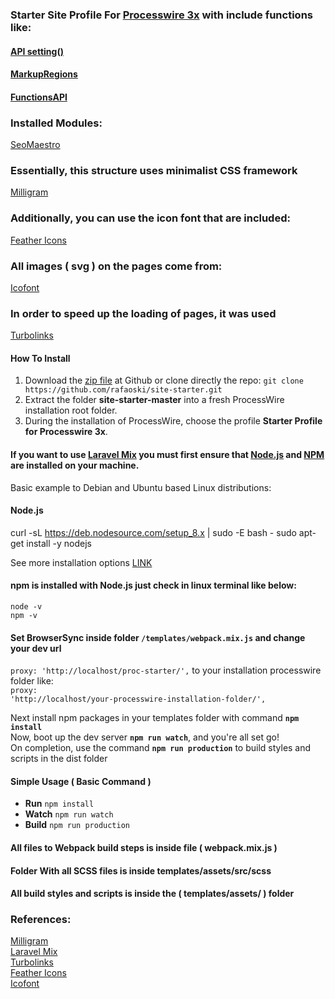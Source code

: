 ### Starter Site Profile For [Processwire 3x](https://processwire.com/) with include functions like:
#### [API setting()](https://processwire.com/blog/posts/processwire-3.0.119-and-new-site-updates/)
#### [MarkupRegions](https://processwire.com/blog/posts/processwire-3.0.49-introduces-a-new-template-file-strategy/)
#### [FunctionsAPI](https://processwire.com/blog/posts/processwire-3.0.39-core-updates/)  

### Installed Modules:
[SeoMaestro](https://modules.processwire.com/modules/seo-maestro/) 

### Essentially, this structure uses minimalist CSS framework 
[Milligram](https://milligram.io/)

### Additionally, you can use the icon font that are included:
[Feather Icons](https://feathericons.com/)  

### All images ( svg ) on the pages come from:
[Icofont](https://icofont.com/) 

### In order to speed up the loading of pages, it was used
[Turbolinks](https://github.com/turbolinks/turbolinks) 

#### How To Install
1. Download the [zip file](https://github.com/rafaoski/site-starter/archive/master.zip) at Github or clone directly the repo: ```git clone https://github.com/rafaoski/site-starter.git```
2. Extract the folder **site-starter-master** into a fresh ProcessWire installation root folder.
3. During the installation of ProcessWire, choose the profile **Starter Profile for Processwire 3x**.

#### If you want to use [Laravel Mix](https://github.com/JeffreyWay/laravel-mix) you must first ensure that [Node.js](https://nodejs.org/en/download/) and [NPM](https://www.npmjs.com/get-npm) are installed on your machine.
Basic example to Debian and Ubuntu based Linux distributions:  
#### Node.js
curl -sL https://deb.nodesource.com/setup_8.x | sudo -E bash -
sudo apt-get install -y nodejs

See more installation options [LINK](https://nodejs.org/en/download/package-manager/)  
#### npm is installed with Node.js just check in linux terminal like below:
<code>node -v</code>  
<code>npm -v</code>

#### Set BrowserSync inside folder <code>/templates/webpack.mix.js</code> and change your dev url  
<code>proxy: 'http://localhost/proc-starter/',</code> to your installation processwire folder like:  
<code>proxy: 'http://localhost/your-processwire-installation-folder/',</code>

Next install npm packages in your templates folder with command <code><b>npm install</b></code>  
Now, boot up the dev server <code><b>npm run watch</b></code>, and you're all set go!  
On completion, use the command <code><b>npm run production</b></code> to build styles and scripts in the dist folder  

#### Simple Usage ( Basic Command )
<ul>
<li><b>Run</b> <code>npm install</code></li>
<li><b>Watch</b> <code>npm run watch</code></li>  
<li><b>Build</b> <code>npm run production</code></li>
</ul>

#### All files to Webpack build steps is inside file ( webpack.mix.js )

#### Folder With all SCSS files is inside templates/assets/src/scss

#### All build styles and scripts is inside the ( templates/assets/ ) folder

### References:
[Milligram](https://milligram.io/)  
[Laravel Mix](https://github.com/JeffreyWay/laravel-mix)  
[Turbolinks](https://github.com/turbolinks/turbolinks)  
[Feather Icons](https://feathericons.com/)  
[Icofont](https://icofont.com/)  
